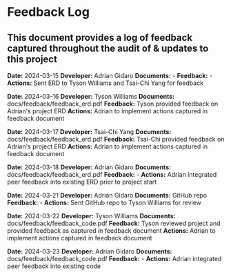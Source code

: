 # Feedback Log
## This document provides a log of feedback captured throughout the audit of & updates to this project


**Date:** 2024-03-15
**Developer:** Adrian Gidaro
**Documents:** -
**Feedback:** -
**Actions:** Sent ERD to Tyson Williams and Tsai-Chi Yang for feedback


**Date:** 2024-03-16
**Developer:** Tyson Williams
**Documents:** docs/feedback/feedback_erd.pdf
**Feedback:** Tyson provided feedback on Adrian's project ERD
**Actions:** Adrian to implement actions captured in feedback document


**Date:** 2024-03-17
**Developer:** Tsai-Chi Yang
**Documents:** docs/feedback/feedback_erd.pdf
**Feedback:** Tsai-Chi provided feedback on Adrian's project ERD
**Actions:** Adrian to implement actions captured in feedback document


**Date:** 2024-03-18
**Developer:** Adrian Gidaro
**Documents:** docs/feedback/feedback_erd.pdf
**Feedback:** -
**Actions:** Adrian integrated peer feedback into existing ERD prior to project start


**Date:** 2024-03-21
**Developer:** Adrian Gidaro
**Documents:** GitHub repo
**Feedback:** -
**Actions:** Sent GitHub repo to Tyson Williams for review


**Date:** 2024-03-22
**Developer:** Tyson Williams
**Documents:** docs/feedback/feedback_code.pdf
**Feedback:** Tyson reviewed project and provided feedback as captured in feedback document
**Actions:** Adrian to implement actions captured in feedback document


**Date:** 2024-03-23
**Developer:** Adrian Gidaro
**Documents:** docs/feedback/feedback_code.pdf
**Feedback:** -
**Actions:** Adrian integrated peer feedback into existing code